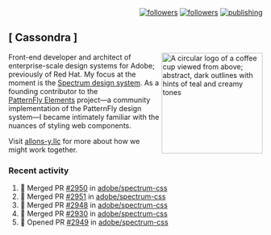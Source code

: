 <p align="right"><a rel="me" href="https://front-end.social/@castastrophe">
    <img alt="followers" title="Follow me on Mastodon" src="https://img.shields.io/mastodon/follow/109297102751309835?domain=https%3A%2F%2Ffront-end.social&label=Follow&logo=mastodon&logoColor=white&style=for-the-badge&labelColor=008080&color=006969"/></a>
  <a href="https://codepen.io/castastrophe/">
    <img alt="followers" title="Follow me on CodePen" src="https://img.shields.io/badge/23-1?color=640464&labelColor=7c007c&style=for-the-badge&logo=codepen&label=Follow"/></a>
<a href="https://castastrophe.medium.com/">
    <img alt="publishing" title="View articles on Medium" src="https://img.shields.io/badge/107-1?color=666&labelColor=444&label=subscribe&logo=medium&logoColor=white&style=for-the-badge"/></a>
</p>

## [&nbsp;Cassondra&nbsp;]

<img align="right" src="https://github-production-user-asset-6210df.s3.amazonaws.com/1840295/253016758-ba468774-1cd3-42c2-8f43-947b5eeb5edf.png" height="200" alt="A circular logo of a coffee cup viewed from above; abstract, dark outlines with hints of teal and creamy tones">

Front-end developer and architect of enterprise-scale design systems for Adobe; previously of Red Hat. My focus at the moment is the [Spectrum design system](https://github.com/adobe/spectrum-css). As a founding contributor to the [PatternFly&nbsp;Elements](https://github.com/patternfly/patternfly-elements) project&mdash;a community implementation of the PatternFly design system&mdash;I became intimately familiar with the nuances of styling web components.

Visit [allons-y.llc](http://allons-y.llc/) for more about how we might work together.

### Recent activity

<!--START_SECTION:activity-->
1. 🎉 Merged PR [#2950](https://github.com/adobe/spectrum-css/pull/2950) in [adobe/spectrum-css](https://github.com/adobe/spectrum-css)
2. 🎉 Merged PR [#2951](https://github.com/adobe/spectrum-css/pull/2951) in [adobe/spectrum-css](https://github.com/adobe/spectrum-css)
3. 🎉 Merged PR [#2948](https://github.com/adobe/spectrum-css/pull/2948) in [adobe/spectrum-css](https://github.com/adobe/spectrum-css)
4. 🎉 Merged PR [#2930](https://github.com/adobe/spectrum-css/pull/2930) in [adobe/spectrum-css](https://github.com/adobe/spectrum-css)
5. 💪 Opened PR [#2949](https://github.com/adobe/spectrum-css/pull/2949) in [adobe/spectrum-css](https://github.com/adobe/spectrum-css)
<!--END_SECTION:activity-->
